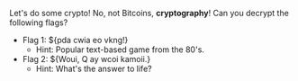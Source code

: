 Let's do some crypto! No, not Bitcoins, **cryptography**! Can you decrypt the following flags?

- Flag 1: ${pda cwia eo vkng!}
    - Hint: Popular text-based game from the 80's.
- Flag 2: ${Woui, Q ay wcoi kamoii.}
    - Hint: What's the answer to life?

